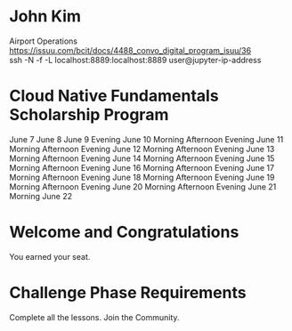 # John Kim

Airport Operations
https://issuu.com/bcit/docs/4488_convo_digital_program_isuu/36 <br />
ssh -N -f -L localhost:8889:localhost:8889 user@jupyter-ip-address 

# Cloud Native Fundamentals Scholarship Program

June 7
June 8
June 9                                  Evening
June 10         Morning    Afternoon    Evening
June 11         Morning    Afternoon    Evening
June 12         Morning    Afternoon    Evening
June 13         Morning    Afternoon    Evening
June 14         Morning    Afternoon    Evening
June 15         Morning    Afternoon    Evening
June 16         Morning    Afternoon    Evening
June 17         Morning    Afternoon    Evening
June 18         Morning    Afternoon    Evening
June 19         Morning    Afternoon    Evening
June 20         Morning    Afternoon    Evening
June 21         Morning
June 22

# Welcome and Congratulations

You earned your seat.

# Challenge Phase Requirements

Complete all the lessons.
Join the Community.
